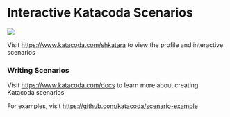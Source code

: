 # Interactive Katacoda Scenarios

[![](http://shields.katacoda.com/katacoda/shkatara/count.svg)](https://www.katacoda.com/shkatara "Get your profile on Katacoda.com")

Visit https://www.katacoda.com/shkatara to view the profile and interactive scenarios

### Writing Scenarios
Visit https://www.katacoda.com/docs to learn more about creating Katacoda scenarios

For examples, visit https://github.com/katacoda/scenario-example

